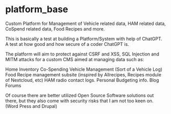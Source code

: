 # platform_base
Custom Platform for Management of Vehicle related data, HAM related data, CoSpend related data, Food Recipes and more.

This is basically a test at building a Platform/System with help of ChatGPT.  A test at how good and how secure of a coder ChatGPT is.

The platform will aim to protect against CSRF and XSS, SQL Injection and MITM attacks for a custom CMS aimed at managing data such as:

Home Inventory
Co-Spending
Vehicle Management (Sort of a Vehicle Log)
Food Recipe management subsite (inspired by Allrecipes, Recipes module of Nextcloud, etc)
HAM radio contact logs.
Personal Budgeting info.
Blog
Forums

Of course there are better utilized Open Source Software solutions out there, but they also come with security risks that I am not too keen on.  (Word Press and Drupal)

